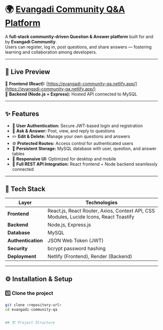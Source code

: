 # 🌍 [Evangadi Community Q&A Platform](https://evangadi-community-qa.netlify.app/)

A **full-stack community-driven Question & Answer platform** built for and by **Evangadi Community**.  
Users can register, log in, post questions, and share answers — fostering learning and collaboration among developers.

---

## 🚀 Live Preview

🔗 **Frontend (React):** [https://evangadi-community-qa.netlify.app/](https://evangadi-community-qa.netlify.app/)  
💾 **Backend (Node.js + Express):** Hosted API connected to MySQL

---

## ✨ Features

- 🔐 **User Authentication:** Secure JWT-based login and registration  
- 💬 **Ask & Answer:** Post, view, and reply to questions  
- ✏️ **Edit & Delete:** Manage your own questions and answers  
- ⚙️ **Protected Routes:** Access control for authenticated users  
- 💾 **Persistent Storage:** MySQL database with user, question, and answer tables  
- 📱 **Responsive UI:** Optimized for desktop and mobile  
- 🚀 **Full REST API Integration:** React frontend + Node backend seamlessly connected  

---

## 🧩 Tech Stack

| Layer | Technologies |
|--------|---------------|
| **Frontend** | React.js, React Router, Axios, Context API, CSS Modules, Lucide Icons, React Toastify |
| **Backend** | Node.js, Express.js |
| **Database** | MySQL |
| **Authentication** | JSON Web Token (JWT) |
| **Security** | bcrypt password hashing |
| **Deployment** | Netlify (Frontend), Render (Backend) |


---

## ⚙️ Installation & Setup

### 1️⃣ Clone the project
```bash
git clone <repository-url>
cd evangadi-community-qa


## 🏗️ Project Structure

